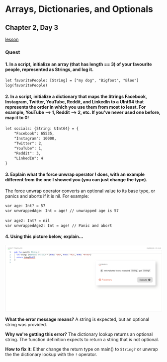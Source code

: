 # Arrays, Dictionaries, and Optionals
## Chapter 2, Day 3
[lesson](https://github.com/emerald-dao/beginner-cadence-course/tree/main/chapter2.0/day3)

### Quest
#### 1. In a script, initialize an array (that has length == 3) of your favourite people, represented as Strings, and log it.

```text
let favoritePeople: [String] = ["my dog", "Bigfoot", "Bloo"]
log(favoritePeople)
```

#### 2. In a script, initialize a dictionary that maps the Strings Facebook, Instagram, Twitter, YouTube, Reddit, and LinkedIn to a UInt64 that represents the order in which you use them from most to least. For example, YouTube --> 1, Reddit --> 2, etc. If you've never used one before, map it to 0!

```text
let socials: {String: UInt64} = {
    "Facebook": 65535, 
    "Instagram": 10000,
    "Twitter": 2,
    "YouTube": 1,
    "Reddit": 3,
    "LinkedIn": 4
}
```

#### 3. Explain what the force unwrap operator ! does, with an example different from the one I showed you (you can just change the type).

The force unwrap operator converts an optional value to its base type, or panics and aborts if it is nil. For example:
```text
var age: Int? = 57
var unwrappedAge: Int = age! // unwrapped age is 57

var age2: Int? = nil
var unwrappedAge2: Int = age! // Panic and abort
```

#### 4. Using this picture below, explain...
![](https://raw.githubusercontent.com/emerald-dao/beginner-cadence-course/main/chapter2.0/images/wrongcode.png)

**What the error message means?**
A string is expected, but an optional string was provided.

**Why we're getting this error?**
The dictionary lookup returns an optional string. The function definition expects to return a string that is not optional.

**How to fix it:**
Either change the return type on main() to `String?` or unwrap the the dictionary lookup with the `!` operator.